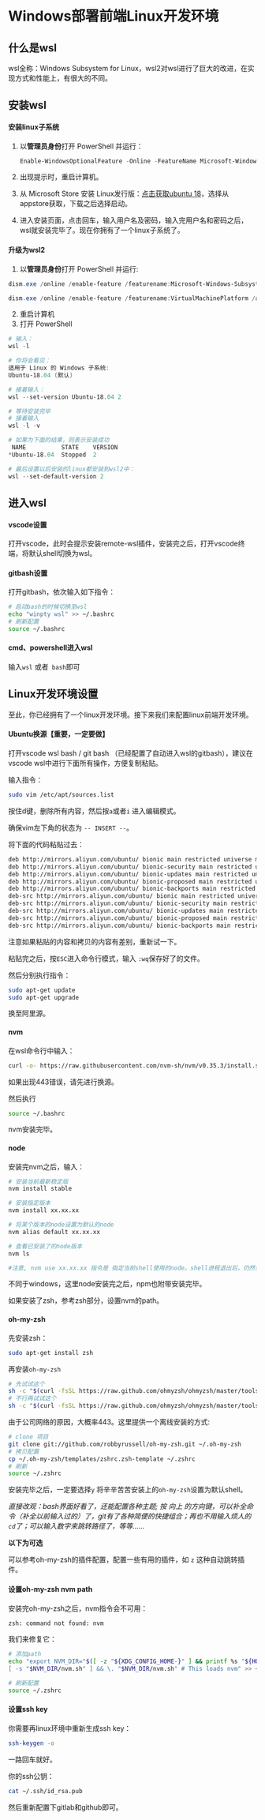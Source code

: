 # Windows部署前端Linux开发环境

## 什么是wsl

wsl全称：Windows Subsystem for Linux，wsl2对wsl进行了巨大的改进，在实现方式和性能上，有很大的不同。

## 安装wsl

#### 安装linux子系统

1. 以**管理员身份**打开 PowerShell 并运行：

   ```powershell
   Enable-WindowsOptionalFeature -Online -FeatureName Microsoft-Windows-Subsystem-Linux
   ```

2. 出现提示时，重启计算机。

3. 从 Microsoft Store 安装 Linux发行版：[点击获取ubuntu 18](https://www.microsoft.com/zh-cn/p/ubuntu-1804-lts/9n9tngvndl3q?rtc=1&activetab=pivot:overviewtab)，选择从appstore获取，下载之后选择启动。

4. 进入安装页面，点击回车，输入用户名及密码，输入完用户名和密码之后，wsl就安装完毕了。现在你拥有了一个linux子系统了。

#### 升级为wsl2

1. 以**管理员身份**打开 PowerShell 并运行:

```powershell
dism.exe /online /enable-feature /featurename:Microsoft-Windows-Subsystem-Linux /all /norestart

dism.exe /online /enable-feature /featurename:VirtualMachinePlatform /all /norestart
```

2. 重启计算机
3. 打开 PowerShell

```powershell
# 输入：
wsl -l

# 你将会看见：
适用于 Linux 的 Windows 子系统:
Ubuntu-18.04 (默认)

# 接着输入：
wsl --set-version Ubuntu-18.04 2

# 等待安装完毕
# 接着输入
wsl -l -v

# 如果为下面的结果，则表示安装成功
 NAME          STATE    VERSION
*Ubuntu-18.04  Stopped  2

# 最后设置以后安装的linux都安装到wsl2中：
wsl --set-default-version 2
```

## 进入wsl

#### vscode设置

打开vscode，此时会提示安装remote-wsl插件，安装完之后，打开vscode终端，将默认shell切换为wsl。

#### gitbash设置

打开gitbash，依次输入如下指令：

```bash
# 启动bash的时候切换至wsl
echo "winpty wsl" >> ~/.bashrc
# 刷新配置
source ~/.bashrc
```

#### cmd、powershell进入wsl

输入`wsl` 或者` bash`即可

## Linux开发环境设置

至此，你已经拥有了一个linux开发环境。接下来我们来配置linux前端开发环境。

#### Ubuntu换源【重要，一定要做】

打开vscode wsl bash / git bash （已经配置了自动进入wsl的gitbash），建议在vscode wsl中进行下面所有操作，方便复制粘贴。

输入指令：

```bash
sudo vim /etc/apt/sources.list
```

按住d键，删除所有内容，然后按`a`或者`i` 进入编辑模式。

确保vim左下角的状态为 `-- INSERT --`。

将下面的代码粘贴过去：

```bash
deb http://mirrors.aliyun.com/ubuntu/ bionic main restricted universe multiverse
deb http://mirrors.aliyun.com/ubuntu/ bionic-security main restricted universe multiverse
deb http://mirrors.aliyun.com/ubuntu/ bionic-updates main restricted universe multiverse
deb http://mirrors.aliyun.com/ubuntu/ bionic-proposed main restricted universe multiverse
deb http://mirrors.aliyun.com/ubuntu/ bionic-backports main restricted universe multiverse
deb-src http://mirrors.aliyun.com/ubuntu/ bionic main restricted universe multiverse
deb-src http://mirrors.aliyun.com/ubuntu/ bionic-security main restricted universe multiverse
deb-src http://mirrors.aliyun.com/ubuntu/ bionic-updates main restricted universe multiverse
deb-src http://mirrors.aliyun.com/ubuntu/ bionic-proposed main restricted universe multiverse
deb-src http://mirrors.aliyun.com/ubuntu/ bionic-backports main restricted universe multiverse
```

注意如果粘贴的内容和拷贝的内容有差别，重新试一下。

粘贴完之后，按`ESC`进入命令行模式，输入 `:wq`保存好了的文件。

然后分别执行指令：

```bash
sudo apt-get update
sudo apt-get upgrade
```

换至阿里源。

#### nvm

在wsl命令行中输入：

```bash
curl -o- https://raw.githubusercontent.com/nvm-sh/nvm/v0.35.3/install.sh | bash
```

如果出现443错误，请先进行换源。

然后执行

```bash
source ~/.bashrc
```

nvm安装完毕。

#### node

安装完nvm之后，输入：

```bash
# 安装当前最新稳定版
nvm install stable

# 安装指定版本
nvm install xx.xx.xx

# 将某个版本的node设置为默认的node
nvm alias default xx.xx.xx

# 查看已安装了的node版本
nvm ls

#注意, nvm use xx.xx.xx 指令是 指定当前shell使用的node。shell进程退出后，仍然会使用默认版本的node
```

不同于windows，这里node安装完之后，npm也附带安装完毕。

如果安装了zsh，参考zsh部分，设置nvm的path。

#### oh-my-zsh

先安装zsh：

```bash
sudo apt-get install zsh
```

再安装`oh-my-zsh`

```bash
# 先试试这个
sh -c "$(curl -fsSL https://raw.github.com/ohmyzsh/ohmyzsh/master/tools/install.sh)"
# 不行再试试这个
sh -c "$(curl -fsSL https://raw.github.com/ohmyzsh/ohmyzsh/master/tools/install.sh)"
```

由于公司网络的原因，大概率443。这里提供一个离线安装的方式:

```bash
# clone 项目
git clone git://github.com/robbyrussell/oh-my-zsh.git ~/.oh-my-zsh
# 拷贝配置
cp ~/.oh-my-zsh/templates/zshrc.zsh-template ~/.zshrc
# 刷新
source ~/.zshrc
```

安装完毕之后，一定要选择`y` 将辛辛苦苦安装上的`oh-my-zsh`设置为默认shell。

*直接改观：bash界面好看了，还能配置各种主题;  按 向上 的方向键，可以补全命令（补全以前输入过的）了，git有了各种简便的快捷组合；再也不用输入烦人的`cd`了；可以输入数字来跳转路径了，等等......*

**以下为可选**

可以参考oh-my-zsh的插件配置，配置一些有用的插件，如 `z` 这种自动跳转插件。

#### 设置oh-my-zsh nvm path

安装完oh-my-zsh之后，nvm指令会不可用：

```bash
zsh: command not found: nvm
```

我们来修复它：

```bash
# 添加path
echo "export NVM_DIR="$([ -z "${XDG_CONFIG_HOME-}" ] && printf %s "${HOME}/.nvm" || printf %s "${XDG_CONFIG_HOME}/nvm")"
[ -s "$NVM_DIR/nvm.sh" ] && \. "$NVM_DIR/nvm.sh" # This loads nvm" >> ~/.zshrc

# 刷新配置
source ~/.zshrc
```

#### 设置ssh key

你需要再linux环境中重新生成ssh key：

```bash
ssh-keygen -o
```

一路回车就好。

你的ssh公钥：

```bash
cat ~/.ssh/id_rsa.pub
```

然后重新配置下gitlab和github即可。






















